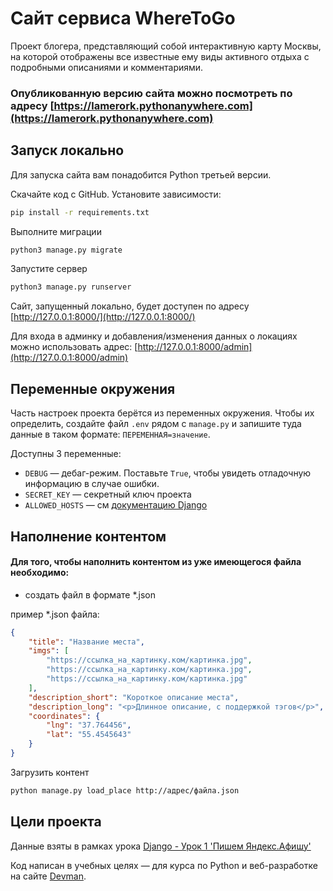 # Сайт сервиса WhereToGo

Проект блогера, представляющий собой интерактивную карту Москвы, на которой отображены все известные ему виды активного отдыха с подробными описаниями и комментариями.


### Опубликованную версию сайта можно посмотреть по адресу [https://lamerork.pythonanywhere.com](https://lamerork.pythonanywhere.com)


## Запуск локально

Для запуска сайта вам понадобится Python третьей версии.

Скачайте код с GitHub. Установите зависимости:

```sh
pip install -r requirements.txt
```

Выполните миграции

```sh
python3 manage.py migrate
```

Запустите сервер

```sh
python3 manage.py runserver
```

Сайт, запущенный локально, будет доступен по адресу [http://127.0.0.1:8000/](http://127.0.0.1:8000/)

Для входа в админку и добавления/изменения данных о локациях можно использовать адрес: [http://127.0.0.1:8000/admin](http://127.0.0.1:8000/admin)

## Переменные окружения

Часть настроек проекта берётся из переменных окружения. Чтобы их определить, создайте файл `.env` рядом с `manage.py` и запишите туда данные в таком формате: `ПЕРЕМЕННАЯ=значение`.

Доступны 3 переменные:
- `DEBUG` — дебаг-режим. Поставьте `True`, чтобы увидеть отладочную информацию в случае ошибки.
- `SECRET_KEY` — секретный ключ проекта
- `ALLOWED_HOSTS` — см [документацию Django](https://docs.djangoproject.com/en/3.1/ref/settings/#allowed-hosts)

## Наполнение контентом

#### Для того, чтобы наполнить контентом из уже имеющегося файла необходимо:
 - создать файл в формате *.json

пример *.json файла:

```json
{
    "title": "Название места",
    "imgs": [
        "https://ссылка_на_картинку.ком/картинка.jpg",
        "https://ссылка_на_картинку.ком/картинка.jpg",
        "https://ссылка_на_картинку.ком/картинка.jpg"
    ],
    "description_short": "Короткое описание места",
    "description_long": "<p>Длинное описание, с поддержкой тэгов</p>",
    "coordinates": {
        "lng": "37.764456",
        "lat": "55.4545643"
    }
}
```

Загрузить контент

```sh
python manage.py load_place http://адрес/файла.json
```

## Цели проекта
Данные взяты в рамках урока [Django - Урок 1 'Пишем Яндекс.Афишу'](https://dvmn.org/modules/django/)

Код написан в учебных целях — для курса по Python и веб-разработке на сайте [Devman](https://dvmn.org).